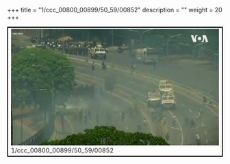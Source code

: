 +++
title = "1/ccc_00800_00899/50_59/00852"
description = ""
weight = 20
+++

<table style="border:2px solid black;max-width:800px;max-height:800px;" 
><tr><td>
<img class="center-fit-jpg"
src="/jpg_/aaa_20190430_NxaOmWaI8sI_00851.jpg">
1/ccc_00800_00899/50_59/00852
</img></td></tr></table>
